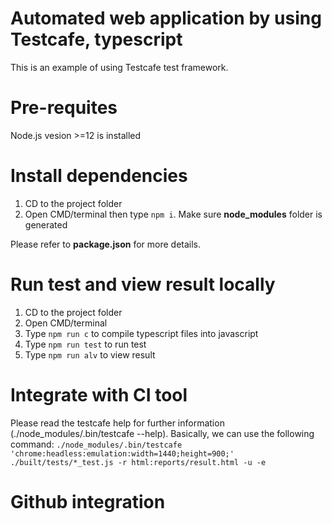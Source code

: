 # Automated web application by using Testcafe, typescript
This is an example of using Testcafe test framework.

# Pre-requites
Node.js vesion >=12 is installed

# Install dependencies
1. CD to the project folder
2. Open CMD/terminal then type `npm i`. Make sure **node_modules** folder is generated

Please refer to **package.json** for more details.

# Run test and view result locally
1. CD to the project folder
2. Open CMD/terminal
3. Type `npm run c` to compile typescript files into javascript
3. Type `npm run test` to run test
4. Type `npm run alv` to view result

# Integrate with CI tool
Please read the testcafe help for further information (./node_modules/.bin/testcafe --help).
Basically, we can use the following command:
`./node_modules/.bin/testcafe 'chrome:headless:emulation:width=1440;height=900;' ./built/tests/*_test.js -r html:reports/result.html -u -e`

# Github integration
